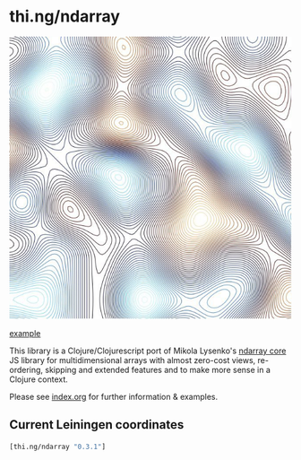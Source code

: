 # thi.ng/ndarray

![2d contour lines example](assets/noise-res128.jpg)

[example](src/contours.org#examples)

This library is a Clojure/Clojurescript port of Mikola Lysenko's
[ndarray core](https://github.com/scijs/ndarray) JS library for
multidimensional arrays with almost zero-cost views, re-ordering,
skipping and extended features and to make more sense in a Clojure
context.

Please see [index.org](src/index.org) for further information & examples.

## Current Leiningen coordinates

```clj
[thi.ng/ndarray "0.3.1"]
```
